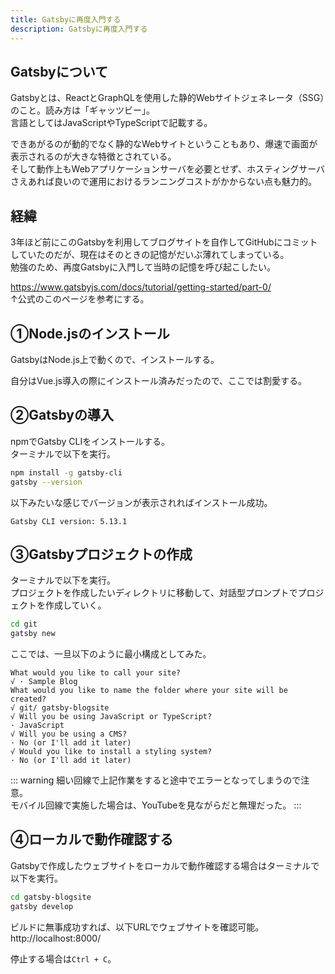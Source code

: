 ```yaml
---
title: Gatsbyに再度入門する
description: Gatsbyに再度入門する
---
```


## Gatsbyについて
Gatsbyとは、ReactとGraphQLを使用した静的Webサイトジェネレータ（SSG）のこと。読み方は「ギャッツビー」。  
言語としてはJavaScriptやTypeScriptで記載する。  
  
できあがるのが動的でなく静的なWebサイトということもあり、爆速で画面が表示されるのが大きな特徴とされている。  
そして動作上もWebアプリケーションサーバを必要とせず、ホスティングサーバさえあれば良いので運用におけるランニングコストがかからない点も魅力的。


## 経緯
3年ほど前にこのGatsbyを利用してブログサイトを自作してGitHubにコミットしていたのだが、現在はそのときの記憶がだいぶ薄れてしまっている。  
勉強のため、再度Gatsbyに入門して当時の記憶を呼び起こしたい。  
  
https://www.gatsbyjs.com/docs/tutorial/getting-started/part-0/  
↑公式のこのページを参考にする。


## ①Node.jsのインストール
GatsbyはNode.js上で動くので、インストールする。  
  
自分はVue.js導入の際にインストール済みだったので、ここでは割愛する。


## ②Gatsbyの導入
npmでGatsby CLIをインストールする。  
ターミナルで以下を実行。  
  
```zsh
npm install -g gatsby-cli
gatsby --version
```
  
以下みたいな感じでバージョンが表示されればインストール成功。

```
Gatsby CLI version: 5.13.1
```

## ③Gatsbyプロジェクトの作成
ターミナルで以下を実行。  
プロジェクトを作成したいディレクトリに移動して、対話型プロンプトでプロジェクトを作成していく。  
  
```zsh
cd git
gatsby new
```

ここでは、一旦以下のように最小構成としてみた。

```
What would you like to call your site?
√ · Sample Blog
What would you like to name the folder where your site will be created?
√ git/ gatsby-blogsite
√ Will you be using JavaScript or TypeScript?
· JavaScript
√ Will you be using a CMS?
· No (or I'll add it later)
√ Would you like to install a styling system?
· No (or I'll add it later)
```

::: warning
細い回線で上記作業をすると途中でエラーとなってしまうので注意。  
モバイル回線で実施した場合は、YouTubeを見ながらだと無理だった。
:::


## ④ローカルで動作確認する
Gatsbyで作成したウェブサイトをローカルで動作確認する場合はターミナルで以下を実行。

```zsh
cd gatsby-blogsite
gatsby develop
```

ビルドに無事成功すれば、以下URLでウェブサイトを確認可能。  
http://localhost:8000/
  
停止する場合は`Ctrl + C`。

